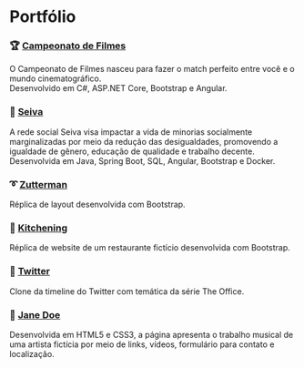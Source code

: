 # Portfólio

### :trophy: [Campeonato de Filmes](https://github.com/laisbasso/CopaFilmesCS)
O Campeonato de Filmes nasceu para fazer o match perfeito entre você e o mundo cinematográfico.  
Desenvolvido em C#, ASP.NET Core, Bootstrap e Angular.

### :seedling: [Seiva](https://github.com/laisbasso/PI-Seiva)
A rede social Seiva visa impactar a vida de minorias socialmente marginalizadas por meio da redução das desigualdades, promovendo a igualdade de gênero, educação de qualidade e trabalho decente.  
Desenvolvida em Java, Spring Boot, SQL, Angular, Bootstrap e Docker.

### :curly_loop: [Zutterman](https://laisbasso.github.io/Zutterman/)
Réplica de layout desenvolvida com Bootstrap.

### :chicken: [Kitchening](https://replica-kitchening.netlify.app/)
Réplica de website de um restaurante fictício desenvolvida com Bootstrap.

### :baby_chick: [Twitter](https://theoffice-twitter.netlify.app/)
Clone da timeline do Twitter com temática da série The Office.

### :guitar: [Jane Doe](https://music-jane-doe.netlify.app/)
Desenvolvida em HTML5 e CSS3, a página apresenta o trabalho
musical de uma artista fictícia por meio de links, vídeos, formulário
para contato e localização.
